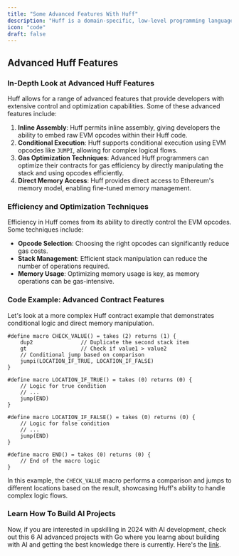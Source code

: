 ```yaml
---
title: "Some Advanced Features With Huff"
description: "Huff is a domain-specific, low-level programming language designed explicitly for writing smart contracts on the Ethereum blockchain."
icon: "code"
draft: false
---
```



## Advanced Huff Features

### In-Depth Look at Advanced Huff Features

Huff allows for a range of advanced features that provide developers with extensive control and optimization capabilities. Some of these advanced features include:

1. **Inline Assembly**: Huff permits inline assembly, giving developers the ability to embed raw EVM opcodes within their Huff code.
2. **Conditional Execution**: Huff supports conditional execution using EVM opcodes like `JUMPI`, allowing for complex logical flows.
3. **Gas Optimization Techniques**: Advanced Huff programmers can optimize their contracts for gas efficiency by directly manipulating the stack and using opcodes efficiently.
4. **Direct Memory Access**: Huff provides direct access to Ethereum's memory model, enabling fine-tuned memory management.

### Efficiency and Optimization Techniques

Efficiency in Huff comes from its ability to directly control the EVM opcodes. Some techniques include:

- **Opcode Selection**: Choosing the right opcodes can significantly reduce gas costs.
- **Stack Management**: Efficient stack manipulation can reduce the number of operations required.
- **Memory Usage**: Optimizing memory usage is key, as memory operations can be gas-intensive.

### Code Example: Advanced Contract Features

Let's look at a more complex Huff contract example that demonstrates conditional logic and direct memory manipulation.

```huff
#define macro CHECK_VALUE() = takes (2) returns (1) {
    dup2               // Duplicate the second stack item
    gt                 // Check if value1 > value2
    // Conditional jump based on comparison
    jumpi(LOCATION_IF_TRUE, LOCATION_IF_FALSE)
}

#define macro LOCATION_IF_TRUE() = takes (0) returns (0) {
    // Logic for true condition
    // ...
    jump(END)
}

#define macro LOCATION_IF_FALSE() = takes (0) returns (0) {
    // Logic for false condition
    // ...
    jump(END)
}

#define macro END() = takes (0) returns (0) {
    // End of the macro logic
}
```

In this example, the `CHECK_VALUE` macro performs a comparison and jumps to different locations based on the result, showcasing Huff's ability to handle complex logic flows.

### Learn How To Build AI Projects

Now, if you are interested in upskilling in 2024 with AI development, check out this 6 AI advanced projects with Go where you learng about building with AI and getting the best knowledge there is currently. Here's the [link](https://akhilsharmatech.gumroad.com/l/zgxqq).
